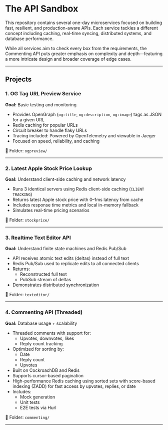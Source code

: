 # The API Sandbox

This repository contains several one-day microservices focused on building fast, resilient, and production-aware APIs.
Each service tackles a different concept including caching, real-time syncing, distributed systems, and database performance.

While all services aim to check every box from the requirements, the Commenting API puts greater emphasis on complexity and depth—featuring a more intricate design and broader coverage of edge cases.

---

## Projects

### 1. **OG Tag URL Preview Service**

**Goal:** Basic testing and monitoring

- Provides OpenGraph (`og:title`, `og:description`, `og:image`) tags as JSON for a given URL
- Redis caching for popular URLs
- Circuit breaker to handle flaky URLs
- Tracing included: Powered by OpenTelemetry and viewable in Jaeger
- Focused on speed, reliability, and caching

📁 Folder: `ogpreview/`

---

### 2. **Latest Apple Stock Price Lookup**

**Goal:** Understand client-side caching and network latency

- Runs 3 identical servers using Redis client-side caching (`CLIENT TRACKING`)
- Returns latest Apple stock price with 0–1ms latency from cache
- Includes response time metrics and local in-memory fallback
- Simulates real-time pricing scenarios

📁 Folder: `stockprice/`

---

### 3. **Realtime Text Editor API**

**Goal:** Understand finite state machines and Redis Pub/Sub

- API receives atomic text edits (deltas) instead of full text
- Redis Pub/Sub used to replicate edits to all connected clients
- Returns:
  - Reconstructed full text
  - PubSub stream of deltas
- Demonstrates distributed synchronization

📁 Folder: `texteditor/`

---

### 4. **Commenting API (Threaded)**

**Goal:** Database usage + scalability

- Threaded comments with support for:
  - Upvotes, downvotes, likes
  - Reply count tracking
- Optimized for sorting by:
  - Date
  - Reply count
  - Upvotes
- Built on CockroachDB and Redis
- Supports cursor-based pagination
- High-performance Redis caching using sorted sets with score-based indexing (ZADD) for fast access by upvotes, replies, or date
- Includes:
  - Mock generation
  - Unit tests
  - E2E tests via Hurl

📁 Folder: `commenting/`

---
